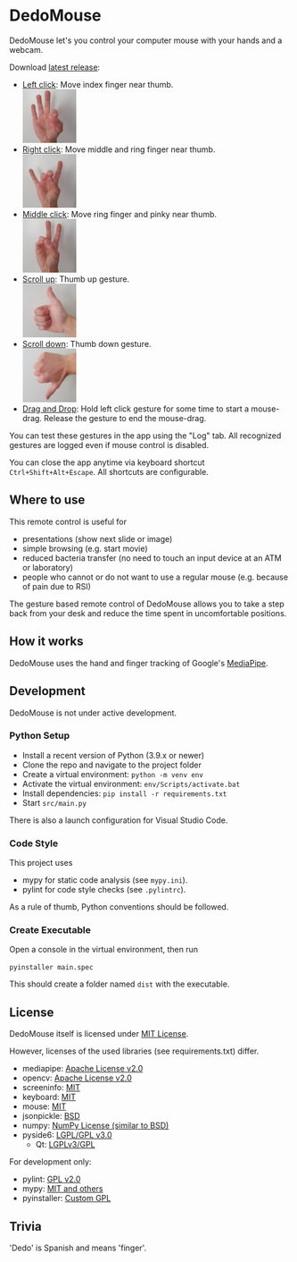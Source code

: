 # DedoMouse
DedoMouse let's you control your computer mouse with your hands and a webcam.

Download [latest release](https://github.com/achimmihca/DedoMouse/releases/latest): 

- <ins>Left click</ins>: Move index finger near thumb.<br/>
    <img src="./images/left-click.jpg" width="20%" alt="left-click image" />
- <ins>Right click</ins>: Move middle and ring finger near thumb.<br/>
    <img src="./images/right-click.jpg" width="20%" alt="right-click image" />
- <ins>Middle click</ins>: Move ring finger and pinky near thumb.<br/>
    <img src="./images/middle-click.jpg" width="20%" alt="middle-click image" />
- <ins>Scroll up</ins>: Thumb up gesture.<br/>
    <img src="./images/scroll-up.jpg" width="20%" alt="scroll-up image" />
- <ins>Scroll down</ins>: Thumb down gesture.<br/>
    <img src="./images/scroll-down.jpg" width="20%" alt="scroll-down image" />
- <ins>Drag and Drop</ins>: Hold left click gesture for some time to start a mouse-drag. Release the gesture to end the mouse-drag.<br/>

You can test these gestures in the app using the "Log" tab.
All recognized gestures are logged even if mouse control is disabled.

You can close the app anytime via keyboard shortcut `Ctrl+Shift+Alt+Escape`.
All shortcuts are configurable.

## Where to use
This remote control is useful for
- presentations (show next slide or image)
- simple browsing (e.g. start movie)
- reduced bacteria transfer (no need to touch an input device at an ATM or laboratory)
- people who cannot or do not want to use a regular mouse (e.g. because of pain due to RSI)

The gesture based remote control of DedoMouse allows you to take a step back from your desk
and reduce the time spent in uncomfortable positions.

## How it works
DedoMouse uses the hand and finger tracking of Google's [MediaPipe](https://google.github.io/mediapipe/solutions/hands).

## Development
DedoMouse is not under active development.

### Python Setup
- Install a recent version of Python (3.9.x or newer)
- Clone the repo and navigate to the project folder
- Create a virtual environment: `python -m venv env`
- Activate the virtual environment: `env/Scripts/activate.bat`
- Install dependencies: `pip install -r requirements.txt`
- Start `src/main.py`

There is also a launch configuration for Visual Studio Code.

### Code Style
This project uses 
- mypy for static code analysis (see `mypy.ini`).
- pylint for code style checks (see `.pylintrc`).

As a rule of thumb, Python conventions should be followed.

### Create Executable
Open a console in the virtual environment, then run

`pyinstaller main.spec`

This should create a folder named `dist` with the executable.

## License
DedoMouse itself is licensed under [MIT License](https://github.com/achimmihca/DedoMouse/blob/main/LICENSE).

However, licenses of the used libraries (see requirements.txt) differ.
- mediapipe: [Apache License v2.0](https://github.com/google/mediapipe/blob/master/LICENSE)
- opencv: [Apache License v2.0](https://github.com/opencv/opencv/blob/master/LICENSE)
- screeninfo: [MIT](https://github.com/rr-/screeninfo/blob/master/LICENSE.md)
- keyboard: [MIT](https://github.com/boppreh/keyboard/blob/master/LICENSE.txt)
- mouse: [MIT](https://github.com/boppreh/mouse/blob/master/LICENSE.txt)
- jsonpickle: [BSD](https://github.com/jsonpickle/jsonpickle/blob/main/LICENSE)
- numpy: [NumPy License (similar to BSD)](https://numpy.org/doc/stable/license.html)
- pyside6: [LGPL/GPL v3.0](https://wiki.qt.io/PySide2)
    - Qt: [LGPLv3/GPL](https://www.qt.io/licensing/)

For development only:
- pylint: [GPL v2.0](https://github.com/rr-/pylint/blob/main/LICENSE)
- mypy: [MIT and others](https://github.com/python/mypy/blob/master/LICENSE)
- pyinstaller: [Custom GPL](https://github.com/pyinstaller/pyinstaller/blob/develop/COPYING.txt)

## Trivia
'Dedo' is Spanish and means 'finger'.
